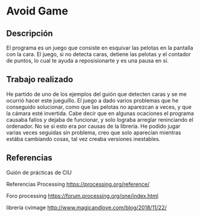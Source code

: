 # Avoid Game

## Descripción
El programa es un juego que consiste en esquivar las pelotas en la pantalla con la cara. El juego, si no detecta caras, detiene las pelotas y el contador de puntos, lo cual te ayuda a reposisionarte y es una pausa en sí.

## Trabajo realizado
He partido de uno de los ejemplos del guión que detecten caras y se me ocurrió hacer este jueguillo. El juego a dado varios problemas que he conseguido solucionar, como que las pelotas no aparezcan a veces, y que la cámara esté invertida. Cabe decir que en algunas ocaciones el programa causaba fallos y dejaba de funcionar, y solo lograba arreglar reninciando el ordenador. No se si esto era por causas de la librería. He podido jugar varias veces seguidas sin problema, creo que solo aparecían mientras estába cambiando cosas, tal vez creaba versiones inestables.

## Referencias

Guión de prácticas de CIU

Referencias Processing https://processing.org/reference/

Foro processing https://forum.processing.org/one/index.html

librería cvimage http://www.magicandlove.com/blog/2018/11/22/
